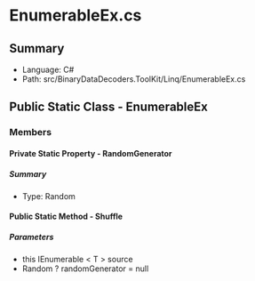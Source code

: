 ﻿# EnumerableEx.cs

## Summary

* Language: C#
* Path: src/BinaryDataDecoders.ToolKit/Linq/EnumerableEx.cs

## Public Static Class - EnumerableEx

### Members

#### Private Static Property - RandomGenerator

##### Summary

 * Type: Random 

#### Public Static Method - Shuffle

#####  Parameters

 - this IEnumerable < T > source 
 - Random ? randomGenerator = null 

